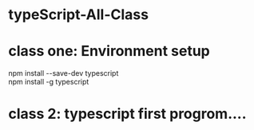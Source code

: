 # typeScript-All-Class
# class one: Environment setup
  npm install --save-dev typescript  
  npm install -g typescript  
  # class 2: typescript first progrom....  